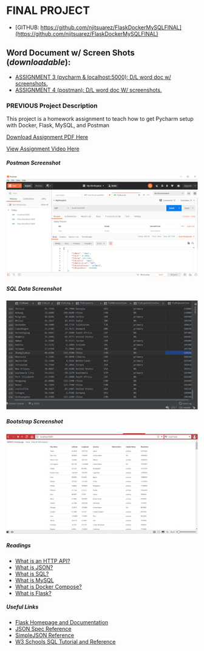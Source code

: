 # FINAL PROJECT 
* [GITHUB: https://github.com/njitsuarez/FlaskDockerMySQLFINAL](https://github.com/njitsuarez/FlaskDockerMySQLFINAL)
## Word Document w/ Screen Shots (_downloadable_):

* [ASSIGNMENT 3 (pycharm & localhost:5000): D/L word doc w/ screenshots. ](suarez_is218.docx)
* [ASSIGNMENT 4 (postman): D/L word doc W/ screenshots.](suarez_postman.docx)

### PREVIOUS Project Description
This project is a homework assignment to teach how to get Pycharm setup with Docker, Flask, MySQL, and Postman

[Download Assignment PDF Here](PPFSQL-Homework.pdf)

[View Assignment Video Here](https://youtu.be/QbMWNgrfAFg)

##### Postman Screenshot
![postman request output](screenshots/postman.png)

##### SQL Data Screenshot
![pycharm data query](screenshots/query.png)

##### Bootstrap Screenshot
![bootstrap](screenshots/bootstrap_screenshot.JPG)

##### Readings
* [What is an HTTP API?](https://www.smashingmagazine.com/2018/01/understanding-using-rest-api/)
* [What is JSON?](https://www.w3schools.com/whatis/whatis_json.asp)
* [What is SQL?](http://www.sqlcourse.com/intro.html)
* [What is MySQL](https://www.hostinger.com/tutorials/what-is-mysql)
* [What is Docker Compose?](https://www.tutorialspoint.com/docker/docker_compose.htm)
* [What is Flask?](https://en.wikipedia.org/wiki/Flask_(web_framework))
##### Useful Links
* [Flask Homepage and Documentation](https://flask.palletsprojects.com/en/1.1.x/)
* [JSON Spec Reference](https://www.json.org/json-en.html)
* [SimpleJSON Reference](https://simplejson.readthedocs.io/en/latest/)
* [W3 Schools SQL Tutorial and Reference](https://www.w3schools.com/sql/)